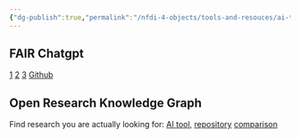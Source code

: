 ```yaml
---
{"dg-publish":true,"permalink":"/nfdi-4-objects/tools-and-resouces/ai-tools/","noteIcon":""}
---
```


## FAIR Chatgpt
[1](https://chatgpt.com/g/g-BkMR28wlV-fair) [2](https://chatgpt.com/gpts/editor/g-BkMR28wlV) [3](https://chatgpt.com/g/g-BkMR28wlV-fair) [Github](https://github.com/UB-Mannheim/FAIR-GPT)
## Open Research Knowledge Graph
Find research you are actually looking for: [AI tool](https://ask.orkg.org/), [repository](https://orkg.org/) [comparison](https://orkg.org/comparison/R702114)

